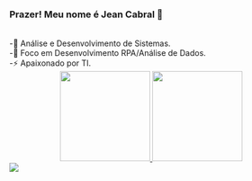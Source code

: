 ### Prazer! Meu nome é Jean Cabral 👋
<br>
-🌱 Análise e Desenvolvimento de Sistemas. <br>
-🤖 Foco em Desenvolvimento RPA/Análise de Dados. <br>
-⚡ Apaixonado por TI. <br>

<div align="center">
  <a href="https://github.com/JeanAlexandreTI">
  <img height="160em" src="https://github-readme-stats.vercel.app/api?username=JeanAlexandreTI&show_icons=true&theme=merko&include_all_commits=true&count_private=true"/>
  <img height="160em" src="https://github-readme-stats.vercel.app/api/top-langs/?username=JeanAlexandreTI&layout=compact&langs_count=7&theme=merko"/>
</div>
    
<div>  
  <a href="https://www.linkedin.com/in/jean-cabral-537969294/" target="_blank">
    <img src="https://img.shields.io/badge/-LinkedIn-%230077B5?style=for-the-badge&logo=linkedin&logoColor=white" target="_blank">
  </a>
</div>
